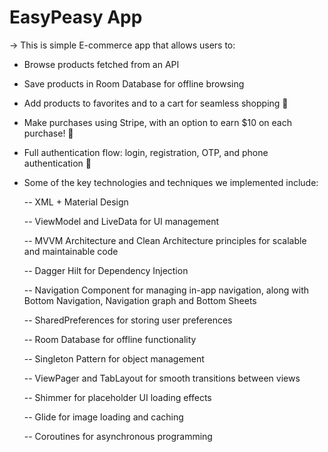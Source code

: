 # EasyPeasy App
-> This is simple E-commerce app that allows users to:

- Browse products fetched from an API

- Save products in Room Database for offline browsing

- Add products to favorites and to a cart for seamless shopping 🛒

- Make purchases using Stripe, with an option to earn $10 on each purchase! 💸

- Full authentication flow: login, registration, OTP, and phone authentication 📲

- Some of the key technologies and techniques we implemented include:

   -- XML + Material Design 

   -- ViewModel and LiveData for UI management

   -- MVVM Architecture and Clean Architecture principles for scalable and maintainable code

   -- Dagger Hilt for Dependency Injection

   -- Navigation Component for managing in-app navigation, along with Bottom Navigation, Navigation graph and Bottom Sheets

   -- SharedPreferences for storing user preferences

   -- Room Database for offline functionality

   -- Singleton Pattern for object management

   -- ViewPager and TabLayout for smooth transitions between views

   -- Shimmer for placeholder UI loading effects

   --  Glide for image loading and caching

   --  Coroutines for asynchronous programming
